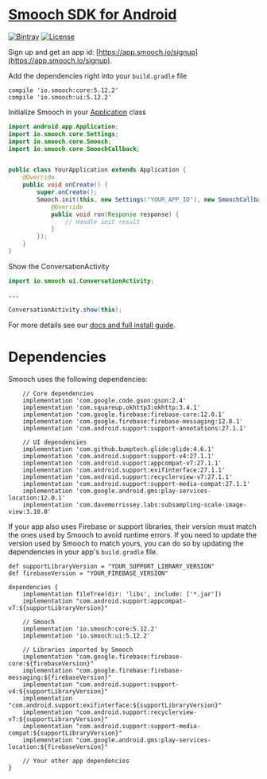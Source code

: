 # [Smooch SDK for Android](http://www.smooch.io)

[![Bintray](https://api.bintray.com/packages/smoochorg/maven/smooch/images/download.svg)](https://bintray.com/smoochorg/maven/smooch/view#files)
[![License](http://img.shields.io/cocoapods/l/Smooch.svg)](https://smooch.io/terms)

Sign up and get an app id: [https://app.smooch.io/signup](https://app.smooch.io/signup).

Add the dependencies right into your `build.gradle` file

```
compile 'io.smooch:core:5.12.2'
compile 'io.smooch:ui:5.12.2'
```

Initialize Smooch in your [Application](developer.android.com/reference/android/app/Application.html) class

```java
import android.app.Application;
import io.smooch.core.Settings;
import io.smooch.core.Smooch;
import io.smooch.core.SmoochCallback;


public class YourApplication extends Application {
    @Override
    public void onCreate() {
        super.onCreate();
        Smooch.init(this, new Settings("YOUR_APP_ID"), new SmoochCallback() {
            @Override
            public void run(Response response) {
                // Handle init result
            }
        });
    }
}
```

Show the ConversationActivity

```java
import io.smooch.ui.ConversationActivity;

...

ConversationActivity.show(this);
```

For more details see our [docs and full install guide](http://docs.smooch.io/android/).

# Dependencies

Smooch uses the following dependencies:

```
    // Core dependencies
    implementation 'com.google.code.gson:gson:2.4'
    implementation 'com.squareup.okhttp3:okhttp:3.4.1'
    implementation 'com.google.firebase:firebase-core:12.0.1'
    implementation 'com.google.firebase:firebase-messaging:12.0.1'
    implementation 'com.android.support:support-annotations:27.1.1'

    // UI dependencies
    implementation 'com.github.bumptech.glide:glide:4.6.1'
    implementation 'com.android.support:support-v4:27.1.1'
    implementation 'com.android.support:appcompat-v7:27.1.1'
    implementation 'com.android.support:exifinterface:27.1.1'
    implementation 'com.android.support:recyclerview-v7:27.1.1'
    implementation 'com.android.support:support-media-compat:27.1.1'
    implementation 'com.google.android.gms:play-services-location:12.0.1'
    implementation 'com.davemorrissey.labs:subsampling-scale-image-view:3.10.0'
```

If your app also uses Firebase or support libraries, their version must match the ones used by Smooch to avoid runtime errors. If you need to update the version used by Smooch to match yours, you can do so by updating the dependencies in your app's `build.gradle` file.

```
def supportLibraryVersion = "YOUR_SUPPORT_LIBRARY_VERSION"
def firebaseVersion = "YOUR_FIREBASE_VERSION"

dependencies {
    implementation fileTree(dir: 'libs', include: ['*.jar'])
    implementation "com.android.support:appcompat-v7:${supportLibraryVersion}"

    // Smooch
    implementation 'io.smooch:core:5.12.2'
    implementation 'io.smooch:ui:5.12.2'

    // Libraries imported by Smooch
    implementation "com.google.firebase:firebase-core:${firebaseVersion}"
    implementation "com.google.firebase:firebase-messaging:${firebaseVersion}"
    implementation "com.android.support:support-v4:${supportLibraryVersion}"
    implementation "com.android.support:exifinterface:${supportLibraryVersion}"
    implementation "com.android.support:recyclerview-v7:${supportLibraryVersion}"
    implementation "com.android.support:support-media-compat:${supportLibraryVersion}"
    implementation "com.google.android.gms:play-services-location:${firebaseVersion}"

    // Your other app dependencies
}

```
